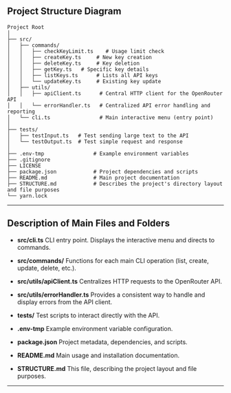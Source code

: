 
## Project Structure Diagram

```
Project Root
│
├── src/
│   ├── commands/
│   │   ├── checkKeyLimit.ts    # Usage limit check
│   │   ├── createKey.ts     # New key creation
│   │   ├── deleteKey.ts     # Key deletion
│   │   ├── getKey.ts   # Specific key details
│   │   ├── listKeys.ts      # Lists all API keys
│   │   └── updateKey.ts     # Existing key update
│   ├── utils/
│   │   ├── apiClient.ts      # Central HTTP client for the OpenRouter API
│   │   └── errorHandler.ts   # Centralized API error handling and reporting
│   └── cli.ts                # Main interactive menu (entry point)
│
├── tests/
│   ├── testInput.ts   # Test sending large text to the API
│   └── testOutput.ts  # Test simple request and response
│
├── .env-tmp                # Example environment variables
├── .gitignore
├── LICENSE
├── package.json            # Project dependencies and scripts
├── README.md               # Main project documentation
├── STRUCTURE.md            # Describes the project's directory layout and file purposes
└── yarn.lock
```

---

## Description of Main Files and Folders

- **src/cli.ts**
  CLI entry point. Displays the interactive menu and directs to commands.

- **src/commands/**
  Functions for each main CLI operation (list, create, update, delete, etc.).

- **src/utils/apiClient.ts**
  Centralizes HTTP requests to the OpenRouter API.

- **src/utils/errorHandler.ts**
  Provides a consistent way to handle and display errors from the API client.

- **tests/**
  Test scripts to interact directly with the API.

- **.env-tmp**
  Example environment variable configuration.

- **package.json**
  Project metadata, dependencies, and scripts.

- **README.md**
  Main usage and installation documentation.

- **STRUCTURE.md**
  This file, describing the project layout and file purposes.

---
